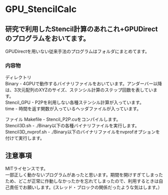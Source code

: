 # GPU_StencilCalc
## 研究で利用したStencil計算のあれこれ+GPUDirectのプログラムをおいてます。
GPUDirectを用いない従来手法のプログラムはフォルダにまとめてます。

### 内容物
ディレクトリ  
Binary - 4GPUで動作するバイナリファイルをおいています。アンダーバー以降は、3次元配列のXYZのサイズ、ステンシル計算のステップ回数を表しています。  
Stencil_GPU - P2Pを利用しない各種ステンシル計算が入っています。    
time - 時間を返す関数が入っているヘッダファイルが入っています。  

ファイル
Makefile - Stencil_P2P.cuをコンパイルします。  
Stencil3D.sh - ./Binary以下の各種バイナリファイルを実行します。  
Stencil3D_nvprof.sh - ./Binary以下のバイナリファイルをnvprofオプションを付けて実行します。  

## 注意事項
MITライセンスです。  
一部正しく動かないプログラムがあったと思います。期間を開けすぎてしまったため、どこが正常に作動しなかったかを忘れてしまったので、利用するときは自己責任でお願いします。(スレッド・ブロックの関係だったような気はします。）
